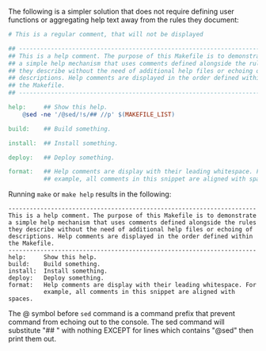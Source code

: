 The following is a simpler solution that does not require defining user functions or aggregating help text away from the rules they document:

```makefile
# This is a regular comment, that will not be displayed

## ----------------------------------------------------------------------
## This is a help comment. The purpose of this Makefile is to demonstrate
## a simple help mechanism that uses comments defined alongside the rules
## they describe without the need of additional help files or echoing of
## descriptions. Help comments are displayed in the order defined within
## the Makefile.
## ----------------------------------------------------------------------

help:     ## Show this help.
	@sed -ne '/@sed/!s/## //p' $(MAKEFILE_LIST)

build:    ## Build something.

install:  ## Install something.

deploy:   ## Deploy something.

format:   ## Help comments are display with their leading whitespace. For
          ## example, all comments in this snippet are aligned with spaces.
```

Running `make` or `make help` results in the following:

```
----------------------------------------------------------------------
This is a help comment. The purpose of this Makefile is to demonstrate
a simple help mechanism that uses comments defined alongside the rules
they describe without the need of additional help files or echoing of
descriptions. Help comments are displayed in the order defined within
the Makefile.
----------------------------------------------------------------------
help:     Show this help.
build:    Build something.
install:  Install something.
deploy:   Deploy something.
format:   Help comments are display with their leading whitespace. For
          example, all comments in this snippet are aligned with spaces.
```

The @ symbol before `sed` command is a command prefix that prevent command from echoing out to the console.
The sed command will substitute "## " with nothing EXCEPT for lines which contains "@sed" then print them out.
